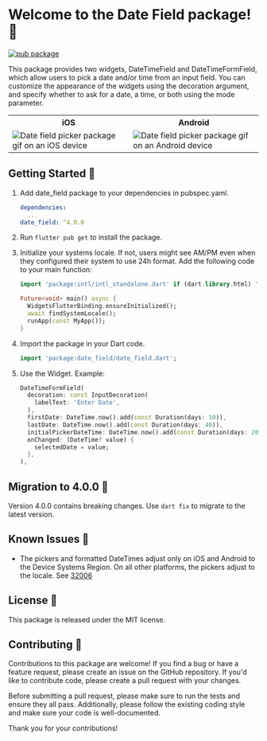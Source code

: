 # Welcome to the Date Field package! 📅

[![pub package](https://img.shields.io/pub/v/date_field.svg)](https://pub.dev/packages/date_field)

This package provides two widgets, DateTimeField and DateTimeFormField, which allow users to pick a
date and/or time from an input field. You can customize the appearance of the widgets using the
decoration argument, and specify whether to ask for a date, a time, or both using the mode
parameter.

<table>
  <tr>
    <th>iOS</th>
    <th>Android</th>
  </tr>
  <tr>
    <td><img src="https://github.com/GaspardMerten/date_field/raw/master/assets/date_field_ios.gif" alt="Date field picker package gif on an iOS device"></td>
    <td><img src="https://github.com/GaspardMerten/date_field/raw/master/assets/date_field_android.gif" alt="Date field picker package gif on an Android device"></td>
  </tr>
</table>

## Getting Started 🚀

1. Add date_field package to your dependencies in pubspec.yaml.
   ```yaml
   dependencies:
     ...
   date_field: ^4.0.0
   ```
2. Run `flutter pub get` to install the package.
3. Initialize your systems locale. If not, users might see AM/PM even when
   they configured their system to use 24h format. Add the following code to your main function:

   ```dart
   import 'package:intl/intl_standalone.dart' if (dart.library.html) 'package:intl/intl_browser.dart';

   Future<void> main() async {
     WidgetsFlutterBinding.ensureInitialized();
     await findSystemLocale();
     runApp(const MyApp());
   }
   ```
4. Import the package in your Dart code.
   ```dart
   import 'package:date_field/date_field.dart';
   ```
5. Use the Widget. Example:

   ```dart
   DateTimeFormField(
     decoration: const InputDecoration(
       labelText: 'Enter Date',
     ),
     firstDate: DateTime.now().add(const Duration(days: 10)),
     lastDate: DateTime.now().add(const Duration(days: 40)),
     initialPickerDateTime: DateTime.now().add(const Duration(days: 20)),
     onChanged: (DateTime? value) {
       selectedDate = value;
     },
   ),
   ```

## Migration to 4.0.0 🚀

Version 4.0.0 contains breaking changes. Use `dart fix` to migrate to the latest version.

## Known Issues 🐛

- The pickers and formatted DateTimes adjust only on iOS and Android to the Device Systems Region.
  On all other platforms, the pickers adjust to the locale.
  See [32006](https://github.com/flutter/flutter/issues/32006)

## License 📜

This package is released under the MIT license.

## Contributing 🤝

Contributions to this package are welcome! If you find a bug or have a feature request, please
create an issue on the GitHub repository. If you'd like to contribute code, please create a pull
request with your changes.

Before submitting a pull request, please make sure to run the tests and ensure they all pass.
Additionally, please follow the existing coding style and make sure your code is well-documented.

Thank you for your contributions!